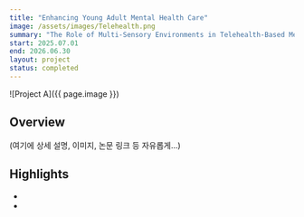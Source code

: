 ```yaml
---
title: "Enhancing Young Adult Mental Health Care"
image: /assets/images/Telehealth.png
summary: "The Role of Multi-Sensory Environments in Telehealth-Based Mental Health Interventions"
start: 2025.07.01
end: 2026.06.30
layout: project
status: completed
---
```


![Project A]({{ page.image }})

## Overview

(여기에 상세 설명, 이미지, 논문 링크 등 자유롭게...)

## Highlights

- 
- 
